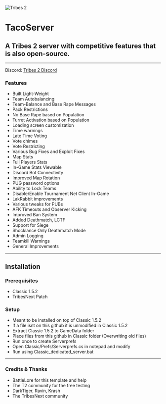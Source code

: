 ![Tribes 2](https://cdn.discordapp.com/attachments/521797012014759970/678460505597149214/TacoServer.png)

# TacoServer
## A Tribes 2 server with competitive features that is also open-source.

---


Discord: [Tribes 2 Discord](https://discord.gg/Y4muNvF)


### Features
 - Built Light-Weight
 - Team Autobalancing
 - Team-Balance and Base Rape Messages
 - Pack Restrictions
 - No Base Rape based on Population
 - Turret Activation based on Population
 - Loading screen customization
 - Time warnings
 - Late Time Voting
 - Vote chimes
 - Vote Restricting
 - Various Bug Fixes and Exploit Fixes
 - Map Stats
 - Full Players Stats
 - In-Game Stats Viewable
 - Discord Bot Connectivity
 - Improved Map Rotation
 - PUG password options
 - Ability to Lock Teams
 - Disable/Enable Tournament Net Client In-Game
 - LakRabbit improvements
 - Various tweaks for PUBs
 - AFK Timeouts and Observer Kicking
 - Improved Ban System
 - Added Deathmatch, LCTF
 - Support for Siege
 - Shocklance Only Deathmatch Mode
 - Admin Logging
 - Teamkill Warnings
 - General Improvements

---


## Installation


### Prerequisites
 - Classic 1.5.2
 - TribesNext Patch

### Setup
 - Meant to be installed on top of Classic 1.5.2
 - If a file isnt on this github it is unmodified in Classic 1.5.2
 - Extract Classic 1.5.2 to GameData folder
 - Place files from this github in Classic folder (Overwriting old files)
 - Run once to create Serverprefs
 - Open Classic/Prefs/Serverprefs.cs in notepad and modify
 - Run using Classic_dedicated_server.bat

----

### Credits & Thanks
 - BattleLore for this template and help
 - The T2 community for the free testing
 - DarkTiger, Ravin, Krash
 - The TribesNext community
